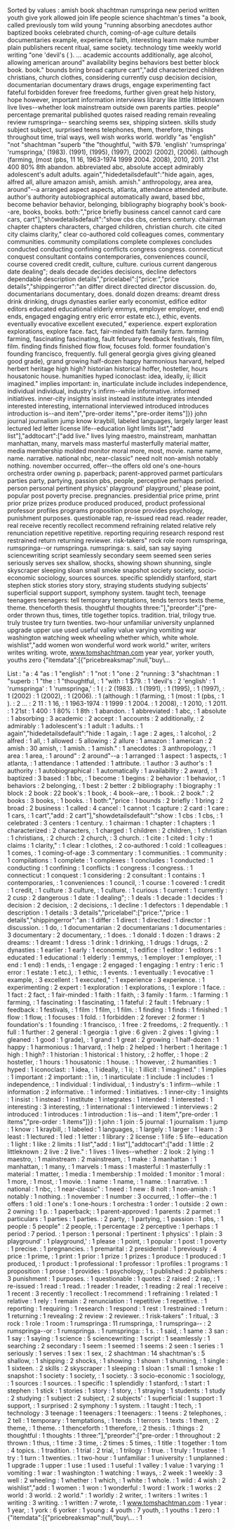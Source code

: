 Sorted by values :
amish book shachtman rumspringa new period written youth give york allowed join life people science shachtman's times "a book, called previously tom wild young "running absorbing anecdotes author baptized books celebrated church, coming-of-age culture details documentaries example, experience faith, interesting learn make number plain publishers recent ritual, same society. technology time weekly world writing "one 'devil's ( ). ... academic accounts additionally, age alcohol, allowing american around" availability begins behaviors best better block book. book." bounds bring broad capture cart","add characterized children christians, church clothes, considering currently cusp decision decision, documentarian documentary draws drugs, engage experimenting fact fateful forbidden forever free freedoms, further given great help history, hope however, important information interviews library like little littleknown live lives--whether look mainstream outside own parents parties. people" percentage premarital published quotes raised reading remain revealing review rumspringa-- searching seems sex, shipping sixteen. skills study subject subject, surprised teens telephones, them, therefore, things throughout time, trial ways, well wish works world. worldly "as "english" "not "shachtman "superb "the "thoughtful, "with $79. 'english' 'rumspringa' 'rumspringa,' (1983). (1991), (1995), (1997), (2002) (2002), (2006). (although (farming, (most (pbs, 11 16, 1963-1974 1999 2004. 2008), 2010, 2011. 21st 400 80% 8th abandon. abbreviated abc, absolute accept admirably adolescent's adult adults. again","hidedetailsdefault":"hide again, ages, alfred all, allure amazon amish, amish. amish." anthropology, area area, around"--a arranged aspect aspects, atlanta, attendance attended attribute. author's authority autobiographical automatically award, based bbc, become behavior behavior, belonging, bibliography biography book's book--are, books, books. both:","price briefly business cancel cannot card care cars, cart"],"showdetailsdefault":"show cbs cbs, centers century. chairman chapter chapters characters, charged children, christian church. cite cited city claims clarity," clear co-authored cold colleagues comes, commentary communities. community compilations complete complexes concludes conducted conducting confining conflicts congress congress. connecticut conquest consultant contains contemporaries, conveniences council, course covered credit credit, culture, culture. curious current dangerous date dealing"; deals decade decides decisions, decline defectors dependable description details","pricelabel":["price:","price details","shippingerror":"an differ direct directed director discussion. do, documentarians documentary, does. donald dozen dreams: dreamt dress drink drinking, drugs dynasties earlier early economist, edifice editor editors educated educational elderly emmys, employer employer, end end) ends, engaged engaging entry eric error estate etc.), ethic, events. eventually evocative excellent executed," experience. expert exploration explorations, explore face. fact, fair-minded faith family farm. farming farming, fascinating fascinating, fault february feedback festivals, film film, film. finding finds finished flow flow, focuses fold. former foundation's founding francisco, frequently. full general georgia gives giving gleaned good grade), grand growing half-dozen happy harmonious harvard, helped herbert heritage high high? historian historical hoffer, hostetler, hours housatonic house. humanities hyped iconoclast: idea, ideally, ii; illicit imagined." implies important: in, inarticulate include includes independence, individual individual, industry's infirm--while informative. informed initiatives. inner-city insights insist instead institute integrates intended interested interesting, international interviewed introduced introduces introduction is--and item","pre-order items","pre-order items"]}} john journal journalism jump know kraybill, labeled languages, largely larger least lectured led letter license life--education light limits list","add list"],"addtocart":["add live." lives lying maestro, mainstream, manhattan manhattan, many, marvels mass masterful masterfully material matter, media membership molded monitor moral more, most, movie. name name, name. narrative. national nbc, near-classic" need nolt non-amish notably nothing. november occurred, offer--the offers old one's one-hours orchestra order owning p. paperback; parent-approved parmet particulars parties party, partying, passion pbs, people, perceptive perhaps period. person personal pertinent physics' playground' playground,' please point, popular post poverty precise. pregnancies. presidential price prime, print prior prize prizes produce produced produced, product professional professor profiles programs proposition prose provides psychology, punishment purposes. questionable rap, re-issued read read. reader reader, real receive recently recollect recommend refraining related relative rely renunciation repetitive repetitive. reporting requiring research respond rest restrained return returning reviewer. risk-takers" rock role room rumspringa, rumspringa--or rumspringa. rumspringa: s. said, san say saying sciencewriting script seamlessly secondary seem seemed seen series seriously serves sex shallow, shocks, showing shown shunning, single skyscraper sleeping sloan small smoke snapshot society society, socio-economic sociology, sources sources. specific splendidly stanford, start stephen stick stories story story, straying students studying subjects' superficial support support, symphony system. taught tech, teenage teenagers teenagers: tell temporary temptations, tends terrors texts theme, theme. thenceforth thesis. thoughtful thoughts three:"],"preorder":["pre-order thrown thus, times, title together topics. tradition. trial, trilogy true. truly trustee try turn twenties. two-hour unfamiliar university unplanned upgrade upper use used useful valley value varying vomiting war washington watching week wheeling whether which, white whole. wishlist","add women won wonderful word work world." writer, writers writes writing. wrote, www.tomshachtman.com year year, yorker youth, youths zero {"itemdata":[{"pricebreaksmap":null,"buy\\... 

List :
"a : 4
"as : 1
"english" : 1
"not : 1
"one : 2
"running : 3
"shachtman : 1
"superb : 1
"the : 1
"thoughtful, : 1
"with : 1
$79. : 1
'devil's : 2
'english' : 1
'rumspringa' : 1
'rumspringa,' : 1
( : 2
(1983). : 1
(1991), : 1
(1995), : 1
(1997), : 1
(2002) : 1
(2002), : 1
(2006). : 1
(although : 1
(farming, : 1
(most : 1
(pbs, : 1
). : 2
... : 2
11 : 1
16, : 1
1963-1974 : 1
1999 : 1
2004. : 1
2008), : 1
2010, : 1
2011. : 1
21st : 1
400 : 1
80% : 1
8th : 1
abandon. : 1
abbreviated : 1
abc, : 1
absolute : 1
absorbing : 3
academic : 2
accept : 1
accounts : 2
additionally, : 2
admirably : 1
adolescent's : 1
adult : 1
adults. : 1
again","hidedetailsdefault":"hide : 1
again, : 1
age : 2
ages, : 1
alcohol, : 2
alfred : 1
all, : 1
allowed : 5
allowing : 2
allure : 1
amazon : 1
american : 2
amish : 30
amish, : 1
amish. : 1
amish." : 1
anecdotes : 3
anthropology, : 1
area : 1
area, : 1
around" : 2
around"--a : 1
arranged : 1
aspect : 1
aspects, : 1
atlanta, : 1
attendance : 1
attended : 1
attribute. : 1
author : 3
author's : 1
authority : 1
autobiographical : 1
automatically : 1
availability : 2
award, : 1
baptized : 3
based : 1
bbc, : 1
become : 1
begins : 2
behavior : 1
behavior, : 1
behaviors : 2
belonging, : 1
best : 2
better : 2
bibliography : 1
biography : 1
block : 2
book : 22
book's : 1
book, : 4
book--are, : 1
book. : 2
book." : 2
books : 3
books, : 1
books. : 1
both:","price : 1
bounds : 2
briefly : 1
bring : 2
broad : 2
business : 1
called : 4
cancel : 1
cannot : 1
capture : 2
card : 1
care : 1
cars, : 1
cart","add : 2
cart"],"showdetailsdefault":"show : 1
cbs : 1
cbs, : 1
celebrated : 3
centers : 1
century. : 1
chairman : 1
chapter : 1
chapters : 1
characterized : 2
characters, : 1
charged : 1
children : 2
children, : 1
christian : 1
christians, : 2
church : 2
church, : 3
church. : 1
cite : 1
cited : 1
city : 1
claims : 1
clarity," : 1
clear : 1
clothes, : 2
co-authored : 1
cold : 1
colleagues : 1
comes, : 1
coming-of-age : 3
commentary : 1
communities. : 1
community : 1
compilations : 1
complete : 1
complexes : 1
concludes : 1
conducted : 1
conducting : 1
confining : 1
conflicts : 1
congress : 1
congress. : 1
connecticut : 1
conquest : 1
considering : 2
consultant : 1
contains : 1
contemporaries, : 1
conveniences : 1
council, : 1
course : 1
covered : 1
credit : 1
credit, : 1
culture : 3
culture, : 1
culture. : 1
curious : 1
current : 1
currently : 2
cusp : 2
dangerous : 1
date : 1
dealing"; : 1
deals : 1
decade : 1
decides : 1
decision : 2
decision, : 2
decisions, : 1
decline : 1
defectors : 1
dependable : 1
description : 1
details : 3
details","pricelabel":["price:","price : 1
details","shippingerror":"an : 1
differ : 1
direct : 1
directed : 1
director : 1
discussion. : 1
do, : 1
documentarian : 2
documentarians : 1
documentaries : 3
documentary : 2
documentary, : 1
does. : 1
donald : 1
dozen : 1
draws : 2
dreams: : 1
dreamt : 1
dress : 1
drink : 1
drinking, : 1
drugs : 1
drugs, : 2
dynasties : 1
earlier : 1
early : 1
economist, : 1
edifice : 1
editor : 1
editors : 1
educated : 1
educational : 1
elderly : 1
emmys, : 1
employer : 1
employer, : 1
end : 1
end) : 1
ends, : 1
engage : 2
engaged : 1
engaging : 1
entry : 1
eric : 1
error : 1
estate : 1
etc.), : 1
ethic, : 1
events. : 1
eventually : 1
evocative : 1
example, : 3
excellent : 1
executed," : 1
experience : 3
experience. : 1
experimenting : 2
expert : 1
exploration : 1
explorations, : 1
explore : 1
face. : 1
fact : 2
fact, : 1
fair-minded : 1
faith : 1
faith, : 3
family : 1
farm. : 1
farming : 1
farming, : 1
fascinating : 1
fascinating, : 1
fateful : 2
fault : 1
february : 1
feedback : 1
festivals, : 1
film : 1
film, : 1
film. : 1
finding : 1
finds : 1
finished : 1
flow : 1
flow, : 1
focuses : 1
fold. : 1
forbidden : 2
forever : 2
former : 1
foundation's : 1
founding : 1
francisco, : 1
free : 2
freedoms, : 2
frequently. : 1
full : 1
further : 2
general : 1
georgia : 1
give : 6
given : 2
gives : 1
giving : 1
gleaned : 1
good : 1
grade), : 1
grand : 1
great : 2
growing : 1
half-dozen : 1
happy : 1
harmonious : 1
harvard, : 1
help : 2
helped : 1
herbert : 1
heritage : 1
high : 1
high? : 1
historian : 1
historical : 1
history, : 2
hoffer, : 1
hope : 2
hostetler, : 1
hours : 1
housatonic : 1
house. : 1
however, : 2
humanities : 1
hyped : 1
iconoclast: : 1
idea, : 1
ideally, : 1
ii; : 1
illicit : 1
imagined." : 1
implies : 1
important : 2
important: : 1
in, : 1
inarticulate : 1
include : 1
includes : 1
independence, : 1
individual : 1
individual, : 1
industry's : 1
infirm--while : 1
information : 2
informative. : 1
informed : 1
initiatives. : 1
inner-city : 1
insights : 1
insist : 1
instead : 1
institute : 1
integrates : 1
intended : 1
interested : 1
interesting : 3
interesting, : 1
international : 1
interviewed : 1
interviews : 2
introduced : 1
introduces : 1
introduction : 1
is--and : 1
item","pre-order : 1
items","pre-order : 1
items"]}} : 1
john : 1
join : 5
journal : 1
journalism : 1
jump : 1
know : 1
kraybill, : 1
labeled : 1
languages, : 1
largely : 1
larger : 1
learn : 3
least : 1
lectured : 1
led : 1
letter : 1
library : 2
license : 1
life : 5
life--education : 1
light : 1
like : 2
limits : 1
list","add : 1
list"],"addtocart":["add : 1
little : 2
littleknown : 2
live : 2
live." : 1
lives : 1
lives--whether : 2
look : 2
lying : 1
maestro, : 1
mainstream : 2
mainstream, : 1
make : 3
manhattan : 1
manhattan, : 1
many, : 1
marvels : 1
mass : 1
masterful : 1
masterfully : 1
material : 1
matter, : 1
media : 1
membership : 1
molded : 1
monitor : 1
moral : 1
more, : 1
most, : 1
movie. : 1
name : 1
name, : 1
name. : 1
narrative. : 1
national : 1
nbc, : 1
near-classic" : 1
need : 1
new : 8
nolt : 1
non-amish : 1
notably : 1
nothing. : 1
november : 1
number : 3
occurred, : 1
offer--the : 1
offers : 1
old : 1
one's : 1
one-hours : 1
orchestra : 1
order : 1
outside : 2
own : 2
owning : 1
p. : 1
paperback; : 1
parent-approved : 1
parents : 2
parmet : 1
particulars : 1
parties : 1
parties. : 2
party, : 1
partying, : 1
passion : 1
pbs, : 1
people : 5
people" : 2
people, : 1
percentage : 2
perceptive : 1
perhaps : 1
period : 7
period. : 1
person : 1
personal : 1
pertinent : 1
physics' : 1
plain : 3
playground' : 1
playground,' : 1
please : 1
point, : 1
popular : 1
post : 1
poverty : 1
precise. : 1
pregnancies. : 1
premarital : 2
presidential : 1
previously : 4
price : 1
prime, : 1
print : 1
prior : 1
prize : 1
prizes : 1
produce : 1
produced : 1
produced, : 1
product : 1
professional : 1
professor : 1
profiles : 1
programs : 1
proposition : 1
prose : 1
provides : 1
psychology, : 1
published : 2
publishers : 3
punishment : 1
purposes. : 1
questionable : 1
quotes : 2
raised : 2
rap, : 1
re-issued : 1
read : 1
read. : 1
reader : 1
reader, : 1
reading : 2
real : 1
receive : 1
recent : 3
recently : 1
recollect : 1
recommend : 1
refraining : 1
related : 1
relative : 1
rely : 1
remain : 2
renunciation : 1
repetitive : 1
repetitive. : 1
reporting : 1
requiring : 1
research : 1
respond : 1
rest : 1
restrained : 1
return : 1
returning : 1
revealing : 2
review : 2
reviewer. : 1
risk-takers" : 1
ritual, : 3
rock : 1
role : 1
room : 1
rumspringa : 11
rumspringa, : 1
rumspringa-- : 2
rumspringa--or : 1
rumspringa. : 1
rumspringa: : 1
s. : 1
said, : 1
same : 3
san : 1
say : 1
saying : 1
science : 5
sciencewriting : 1
script : 1
seamlessly : 1
searching : 2
secondary : 1
seem : 1
seemed : 1
seems : 2
seen : 1
series : 1
seriously : 1
serves : 1
sex : 1
sex, : 2
shachtman : 14
shachtman's : 5
shallow, : 1
shipping : 2
shocks, : 1
showing : 1
shown : 1
shunning, : 1
single : 1
sixteen. : 2
skills : 2
skyscraper : 1
sleeping : 1
sloan : 1
small : 1
smoke : 1
snapshot : 1
society : 1
society, : 1
society. : 3
socio-economic : 1
sociology, : 1
sources : 1
sources. : 1
specific : 1
splendidly : 1
stanford, : 1
start : 1
stephen : 1
stick : 1
stories : 1
story : 1
story, : 1
straying : 1
students : 1
study : 2
studying : 1
subject : 2
subject, : 2
subjects' : 1
superficial : 1
support : 1
support, : 1
surprised : 2
symphony : 1
system. : 1
taught : 1
tech, : 1
technology : 3
teenage : 1
teenagers : 1
teenagers: : 1
teens : 2
telephones, : 2
tell : 1
temporary : 1
temptations, : 1
tends : 1
terrors : 1
texts : 1
them, : 2
theme, : 1
theme. : 1
thenceforth : 1
therefore, : 2
thesis. : 1
things : 2
thoughtful : 1
thoughts : 1
three:"],"preorder":["pre-order : 1
throughout : 2
thrown : 1
thus, : 1
time : 3
time, : 2
times : 5
times, : 1
title : 1
together : 1
tom : 4
topics. : 1
tradition. : 1
trial : 2
trial, : 1
trilogy : 1
true. : 1
truly : 1
trustee : 1
try : 1
turn : 1
twenties. : 1
two-hour : 1
unfamiliar : 1
university : 1
unplanned : 1
upgrade : 1
upper : 1
use : 1
used : 1
useful : 1
valley : 1
value : 1
varying : 1
vomiting : 1
war : 1
washington : 1
watching : 1
ways, : 2
week : 1
weekly : 3
well : 2
wheeling : 1
whether : 1
which, : 1
white : 1
whole. : 1
wild : 4
wish : 2
wishlist","add : 1
women : 1
won : 1
wonderful : 1
word : 1
work : 1
works : 2
world : 3
world. : 2
world." : 1
worldly : 2
writer, : 1
writers : 1
writes : 1
writing : 3
writing. : 1
written : 7
wrote, : 1
www.tomshachtman.com : 1
year : 1
year, : 1
york : 6
yorker : 1
young : 4
youth : 7
youth, : 1
youths : 1
zero : 1
{"itemdata":[{"pricebreaksmap":null,"buy\\... : 1
